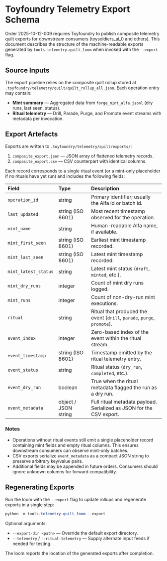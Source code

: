 # Toyfoundry Telemetry Export Schema

Order 2025-10-12-009 requires Toyfoundry to publish composite telemetry quilt exports for downstream
consumers (toysoldiers_ai_0 and others). This document describes the structure of the machine-readable
exports generated by `tools.telemetry.quilt_loom` when invoked with the `--export` flag.

## Source Inputs

The export pipeline relies on the composite quilt rollup stored at
`.toyfoundry/telemetry/quilt/quilt_rollup_all.json`. Each operation entry may contain:

- **Mint summary** — Aggregated data from `forge_mint_alfa.jsonl` (dry runs, last seen, status).
- **Ritual telemetry** — Drill, Parade, Purge, and Promote event streams with metadata per invocation.

## Export Artefacts

Exports are written to `.toyfoundry/telemetry/quilt/exports/`:

1. `composite_export.json` — JSON array of flattened telemetry records.
2. `composite_export.csv` — CSV counterpart with identical columns.

Each record corresponds to a single ritual event (or a mint-only placeholder if no rituals have yet run)
and includes the following fields:

| Field | Type | Description |
|:--|:--|:--|
| `operation_id` | string | Primary identifier; usually the Alfa id or batch id. |
| `last_updated` | string (ISO 8601) | Most recent timestamp observed for the operation. |
| `mint_name` | string | Human-readable Alfa name, if available. |
| `mint_first_seen` | string (ISO 8601) | Earliest mint timestamp recorded. |
| `mint_last_seen` | string (ISO 8601) | Latest mint timestamp recorded. |
| `mint_latest_status` | string | Latest mint status (`draft`, `minted`, etc.). |
| `mint_dry_runs` | integer | Count of mint dry runs logged. |
| `mint_runs` | integer | Count of non-dry-run mint executions. |
| `ritual` | string | Ritual that produced the event (`drill`, `parade`, `purge`, `promote`). |
| `event_index` | integer | Zero-based index of the event within the ritual stream. |
| `event_timestamp` | string (ISO 8601) | Timestamp emitted by the ritual telemetry entry. |
| `event_status` | string | Ritual status (`dry_run`, `completed`, etc.). |
| `event_dry_run` | boolean | True when the ritual metadata flagged the run as a dry run. |
| `event_metadata` | object / JSON string | Full ritual metadata payload. Serialized as JSON for the CSV export. |

### Notes

- Operations without ritual events still emit a single placeholder record containing mint fields and empty
  ritual columns. This ensures downstream consumers can observe mint-only batches.
- CSV exports serialize `event_metadata` as a compact JSON string to preserve arbitrary key/value pairs.
- Additional fields may be appended in future orders. Consumers should ignore unknown columns for forward
  compatibility.

## Regenerating Exports

Run the loom with the `--export` flag to update rollups and regenerate exports in a single step:

```powershell
python -m tools.telemetry.quilt_loom --export
```

Optional arguments:

- `--export-dir <path>` — Override the default export directory.
- `--telemetry` / `--ritual-telemetry` — Supply alternate input feeds if needed for testing.

The loom reports the location of the generated exports after completion.
